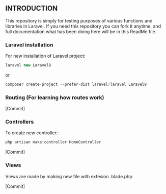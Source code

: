 ## INTRODUCTION
This repository is simply for testing purposes of various functions and libraries in Laravel.
If you need this repository you can fork it anytime, and full documentation what has been doing here will be in this ReadMe file.

### Laravel installation
For new installation of Laravel project:
```php
laravel new Laravel8
```
or

```php
composer create-project --prefer-dist laravel/laravel Laravel8
```

### Routing (For learning how routes work)
[Commit]

### Controllers
To create new controller:
```php
php artisan make:controller HomeController
```
[Commit]

### Views
Views are made by making new file with extesion .blade.php 

[Commit]